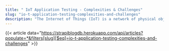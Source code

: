 ```yaml
---
title: " IoT Application Testing - Complexities & Challenges"
slug: "io-t-application-testing-complexities-and-challenges"
description: "The Internet of Things (IoT) is a network of physical objects (devices, vehicles, buildings, etc.) embedded with electronics, software, sensors & network connectivity that are designed to collect & exchange data. Enterprises are adopting the IoT for the benefits offered, e.g., operations optimization, cost reduction & improved efficiency."
---
```


{{< article data="https://strapiblogdb.herokuapp.com/api/articles?populate=*&filters[slug][$eq]=io-t-application-testing-complexities-and-challenges" >}}
